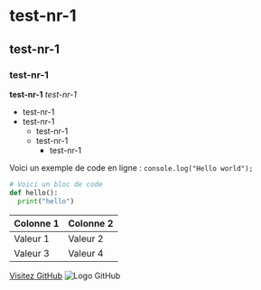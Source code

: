 # test-nr-1
## test-nr-1
### test-nr-1
**test-nr-1**
*test-nr-1*
- test-nr-1
- test-nr-1
  - test-nr-1
  - test-nr-1
      - test-nr-1

Voici un exemple de code en ligne : `console.log("Hello world");`

```python
# Voici un bloc de code
def hello():
  print("hello")
```

| Colonne 1 | Colonne 2 |
| --------- | --------- |
| Valeur 1  | Valeur 2  |
| Valeur 3  | Valeur 4  |

[Visitez GitHub](https://github.com)
![Logo GitHub](https://github.githubassets.com/images/modules/logos_page/GitHub-Mark.png)
